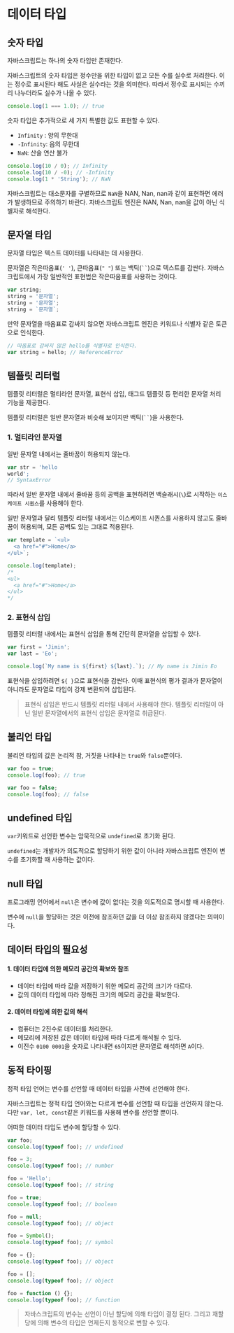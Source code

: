 # 데이터 타입

## 숫자 타입

자바스크립트는 하나의 숫자 타입만 존재한다.

자바스크립트의 숫자 타입은 정수만을 위한 타입이 없고 모든 수를 실수로 처리한다. 이는 정수로 표시된다 해도 사실은 실수라는 것을 의미한다. 따라서 정수로 표시되는 수끼리 나누더라도 실수가 나올 수 있다.

```javascript
console.log(1 === 1.0); // true
```

숫자 타입은 추가적으로 세 가지 특별한 값도 표현할 수 있다.

- `Infinity` : 양의 무한대
- `-Infinity`: 음의 무한대
- `NaN`: 산술 연산 불가

```javascript
console.log(10 / 0); // Infinity
console.log(10 / -0); // -Infinity
console.log(1 * 'String'); // NaN
```

자바스크립트는 대소문자를 구별하므로 `NaN`을 NAN, Nan, nan과 같이 표현하면 에러가 발생하므로 주의하기 바란다. 자바스크립트 엔진은 NAN, Nan, nan을 값이 아닌 식별자로 해석한다.

## 문자열 타입

문자열 타입은 텍스트 데이터를 나타내는 데 사용한다.

문자열은 작은따옴표(`' '`), 큰따옴표(`" "`) 또는 백틱(` `` `)으로 텍스트를 감싼다. 자바스크립트에서 가장 일반적인 표현법은 작은따옴표를 사용하는 것이다.

```javascript
var string;
string = '문자열';
string = '문자열';
string = `문자열`;
```

만약 문자열을 따옴표로 감싸지 않으면 자바스크립트 엔진은 키워드나 식별자 같은 토큰으로 인식한다.

```javascript
// 따옴표로 감싸지 않은 hello를 식별자로 인식한다.
var string = hello; // ReferenceError
```

## 템플릿 리터럴

템플릿 리터럴은 멀티라인 문자열, 표현식 삽입, 태그드 템플릿 등 편리한 문자열 처리 기능을 제공한다.

템플릿 리터럴은 일반 문자열과 비슷해 보이지만 백틱(` `` `)을 사용한다.

### 1. 멀티라인 문자열

일반 문자열 내에서는 줄바꿈이 허용되지 않는다.

```javascript
var str = 'hello
world';
// SyntaxError
```

따라서 일반 문자열 내에서 줄바꿈 등의 공백을 표현하려면 백슬래시(`\`)로 시작하는 `이스케이프 시퀀스`를 사용해야 한다.

일반 문자열과 달리 템플릿 리터럴 내에서는 이스케이프 시퀀스를 사용하지 않고도 줄바꿈이 허용되며, 모든 공백도 있는 그대로 적용된다.

```javascript
var template = `<ul>
  <a href="#">Home</a>
</ul>`;

console.log(template);
/*
<ul>
  <a href="#">Home</a>
</ul>
*/
```

### 2. 표현식 삽입

템플릿 리터럴 내에서는 표현식 삽입을 통해 간단히 문자열을 삽입할 수 있다.

```javascript
var first = 'Jimin';
var last = 'Eo';

console.log(`My name is ${first} ${last}.`); // My name is Jimin Eo
```

표현식을 삽입하려면 `${ }`으로 표현식을 감싼다. 이때 표현식의 평가 결과가 문자열이 아니라도 문자열로 타입이 강제 변환되어 삽입된다.

> 표현식 삽입은 반드시 템플릿 리터럴 내에서 사용해야 한다. 템플릿 리터럴이 아닌 일반 문자열에서의 표현식 삽입은 문자열로 취급된다.

## 불리언 타입

불리언 타입의 값은 논리적 참, 거짓을 나타내는 `true`와 `false`뿐이다.

```javascript
var foo = true;
console.log(foo); // true

var foo = false;
console.log(foo); // false
```

## undefined 타입

`var`키워드로 선언한 변수는 암묵적으로 `undefined`로 초기화 된다.

`undefined`는 개발자가 의도적으로 할당하기 위한 값이 아니라 자바스크립트 엔진이 변수를 초기화할 때 사용하는 값이다.

## null 타입

프로그래밍 언어에서 `null`은 변수에 값이 없다는 것을 의도적으로 명시할 때 사용한다.

변수에 `null`을 할당하는 것은 이전에 참조하던 값을 더 이상 참조하지 않겠다는 의미이다.

## 데이터 타입의 필요성

#### 1. 데이터 타입에 의한 메모리 공간의 확보와 참조

- 데이터 타입에 따라 값을 저장하기 위한 메모리 공간의 크기가 다르다.
- 값의 데이터 타입에 따라 정해진 크기의 메모리 공간을 확보한다.

#### 2. 데이터 타입에 의한 값의 해석

- 컴퓨터는 2진수로 데이터를 처리한다.
- 메모리에 저장된 값은 데이터 타입에 따라 다르게 해석될 수 있다.
- 이진수 `0100 0001`을 숫자로 나타내면 `65`이지만 문자열로 해석하면 `A`이다.

## 동적 타이핑

정적 타입 언어는 변수를 선언할 때 데이터 타입을 사전에 선언해야 한다.

자바스크립트는 정적 타입 언어와는 다르게 변수를 선언할 때 타입을 선언하지 않는다. 다만 `var, let, const`같은 키워드를 사용해 변수를 선언할 뿐이다.

어떠한 데이터 타입도 변수에 할당할 수 있다.

```javascript
var foo;
console.log(typeof foo); // undefined

foo = 3;
console.log(typeof foo); // number

foo = 'Hello';
console.log(typeof foo); // string

foo = true;
console.log(typeof foo); // boolean

foo = null;
console.log(typeof foo); // object

foo = Symbol();
console.log(typeof foo); // symbol

foo = {};
console.log(typeof foo); // object

foo = [];
console.log(typeof foo); // object

foo = function () {};
console.log(typeof foo); // function
```

> 자바스크립트의 변수는 선언이 아닌 할당에 의해 타입이 결정 된다. 그리고 재할당에 의해 변수의 타입은 언제든지 동적으로 변할 수 있다.
